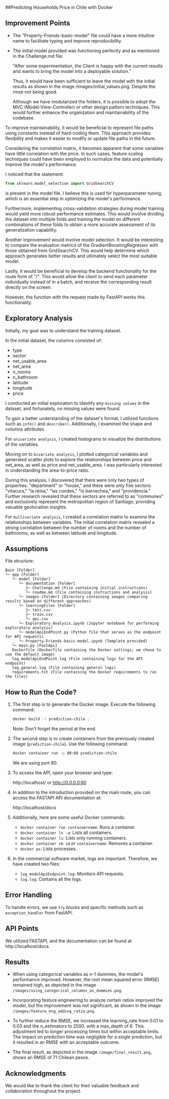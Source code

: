 ##Predicting Households Price in Chile with Docker

## Improvement Points

- The "Property-Friends-basic-model" file could have a more intuitive name to facilitate typing and improve reproducibility.

- The initial model provided was functioning perfectly and as mentioned in the Challenge.md file:

  "After some experimentation, the Client is happy with the current results and wants to bring the model into a deployable solution."

  Thus, it would have been sufficient to leave the model with the initial results as shown in the image /images/initial_values.png.
  Despite the rmse not being good.

  Although we have modularized the folders, it is possible to adopt the MVC (Model-View-Controller) or other design pattern techniques. This would further enhance the organization and maintainability of the codebase.

To improve maintainability, it would be beneficial to represent file paths using constants instead of hard-coding them. This approach provides flexibility and makes it easier to modify or update file paths in the future.

Considering the correlation matrix, it becomes apparent that some variables have little correlation with the price. In such cases, feature scaling techniques could have been employed to normalize the data and potentially improve the model's performance.

I noticed that the statement:

```python
from sklearn.model_selection import GridSearchCV
```

is present in the model file. I believe this is used for hyperparameter tuning, which is an essential step in optimizing the model's performance.

Furthermore, implementing cross-validation strategies during model training would yield more robust performance estimates. This would involve dividing the dataset into multiple folds and training the model on different combinations of these folds to obtain a more accurate assessment of its generalization capability.

Another improvement would involve model selection. It would be interesting to compare the evaluation metrics of the GradientBoostingRegressor with those obtained from GridSearchCV. This would help determine which approach generates better results and ultimately select the most suitable model.

Lastly, it would be beneficial to develop the backend functionality for the route form of "/". This would allow the client to send each parameter individually instead of in a batch, and receive the corresponding result directly on the screen.

However, the function with the request made by FastAPI works this functionality.

## Exploratory Analysis

Initially, my goal was to understand the training dataset.

In the initial dataset, the columns consisted of:

- type
- sector
- net_usable_area
- net_area
- n_rooms
- n_bathroom
- latitude
- longitude
- price

I conducted an initial exploration to identify any `missing values` in the dataset, and fortunately, no missing values were found.

To gain a better understanding of the dataset's format, I utilized functions such as `info()` and `describe()`. Additionally, I examined the shape and columns attributes.

For `univariate analysis`, I created histograms to visualize the distributions of the variables.

Moving on to `bivariate analysis`, I plotted categorical variables and generated scatter plots to explore the relationships between price and net_area, as well as price and net_usable_area. I was particularly interested in understanding the area-to-price ratio.

During this analysis, I discovered that there were only two types of properties: "department" or "house," and there were only five sectors: "vitacura," "la reina," "las condes," "lo barnechea," and "providencia." Further research revealed that these sectors are referred to as "communes" and exclusively represent the metropolitan region of Santiago, providing valuable geolocation insights.

For `multivariate analysis`, I created a correlation matrix to examine the relationships between variables. The initial correlation matrix revealed a strong correlation between the number of rooms and the number of bathrooms, as well as between latitude and longitude.

## Assumptions

File structure:

```plaintext
Bain [Folder]
└─ app [Folder]
   └─ model [Folder]
      └─ documentation [Folder]
         ├─ Challenge.md (File containing initial instructions)
         └─ readme.md (File containing instructions and analysis)
      └─ images [Folder] (Directory containing images comparing results based on different approaches)
      └─ learningFiles [Folder]
         ├─ test.csv
         ├─ train.csv
         └─ api.csv
      └─ Exploratory_Analysis.ipynb (Jupyter notebook for performing exploratory analysis)
      └─ modelApiEndPoint.py (Python file that serves as the endpoint for API requests)
      └─ Property-Friends-basic-model.ipynb (Template provided)
   └─ main.py [FastApi]
   Dockerfile (Dockerfile containing the Docker settings; we chose to use the default image)
   log_modelApiEndPoint.log (File containing logs for the API endpoint)
   log_general.log (File containing general logs)
   requirements.txt (File containing the Docker requirements to run the files)
```

## How to Run the Code?

1. The first step is to generate the Docker image. Execute the following command:

   ```bash
   docker build -t prediction-chile .
   ```

   Note: Don't forget the period at the end.

2. The second step is to create containers from the previously created image (`prediction-chile`). Use the following command:

   ```bash
   docker container run -p 80:80 prediction-chile
   ```

   We are using port 80.

3. To access the API, open your browser and type:

   http://localhost/ or http://0.0.0.0:80

4. In addition to the introduction provided on the main route, you can access the FASTAPI API documentation at:

   http://localhost/docs

5. Additionally, here are some useful Docker commands:
   - `docker container run containername`: Runs a container.
   - `docker container ls -a`: Lists all containers.
   - `docker container ls`: Lists only running containers.
   - `docker container rm id` or `containername`: Removes a container.
   - `docker ps`: Lists processes.

6. In the commercial software market, logs are important. Therefore, we have created two files:
   - `log_modelApiEndpoint.log`: Monitors API requests.
   - `log.log`: Contains all the logs.

## Error Handling

To handle errors, we use `try` blocks and specific methods such as `exception_handler` from FastAPI.

## API Points

We utilized FASTAPI, and the documentation can be found at http://localhost/docs.

## Results

- When using categorical variables as n-1 dummies, the model's performance improved. However, the root mean squared error (RMSE) remained high, as depicted in the image `/images/using_categorical_columns_as_dummies.png`.

- Incorporating feature engineering to analyze certain ratios improved the model, but the improvement was not significant, as shown in the image `/images/feature_eng_adding_ratio.png`.

- To further reduce the RMSE, we increased the learning_rate from 0.01 to 0.03 and the n_estimators to 2500, with a max_depth of 6. This adjustment led to longer processing times but within acceptable limits. The impact on prediction time was negligible for a single prediction, but it resulted in an RMSE with an acceptable outcome.

- The final result, as depicted in the image `/image/final_result.png`, shows an RMSE of 71 Chilean pesos.

## Acknowledgments

We would like to thank the client for their valuable feedback and collaboration throughout the project.
